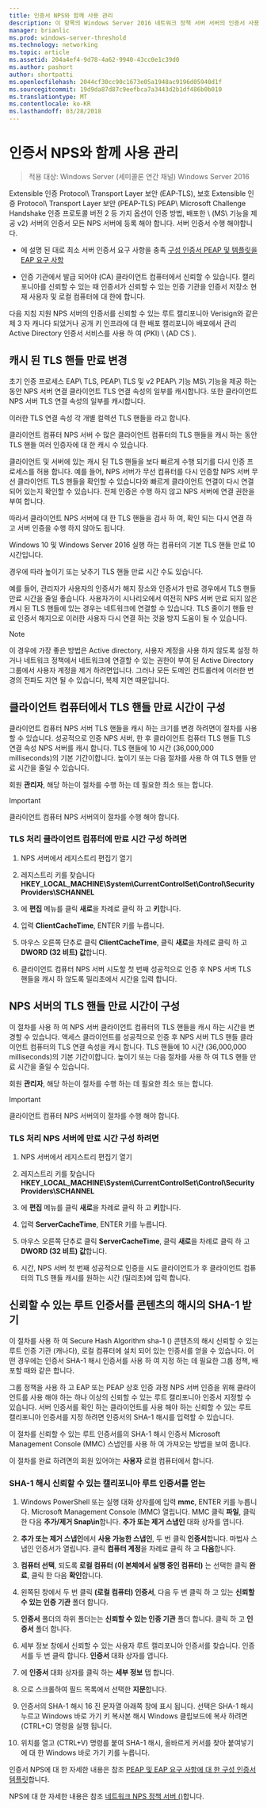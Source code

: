 ```yaml
---
title: 인증서 NPS와 함께 사용 관리
description: 이 항목의 Windows Server 2016 네트워크 정책 서버 서버의 인증서 사용에 대 한 정보를 제공 합니다.
manager: brianlic
ms.prod: windows-server-threshold
ms.technology: networking
ms.topic: article
ms.assetid: 204a4ef4-9d78-4a62-9940-43cc0e1c39d0
ms.author: pashort
author: shortpatti
ms.openlocfilehash: 2044cf30cc90c1673e05a1948ac9196d05940d1f
ms.sourcegitcommit: 19d9da87d87c9eefbca7a3443d2b1df486b0b010
ms.translationtype: MT
ms.contentlocale: ko-KR
ms.lasthandoff: 03/28/2018
---
```

# <a name="manage-certificates-used-with-nps"></a>인증서 NPS와 함께 사용 관리

>적용 대상: Windows Server (세미콜론 연간 채널) Windows Server 2016

Extensible 인증 Protocol\ Transport Layer 보안 \(EAP\-TLS\), 보호 Extensible 인증 Protocol\ Transport Layer 보안 \(PEAP\-TLS\) PEAP\ Microsoft Challenge Handshake 인증 프로토콜 버전 2 등 가지 옵션이 인증 방법, 배포한 \ (MS\ 기능을 제공 v2\) 서버의 인증서 모든 NPS 서버에 등록 해야 합니다. 서버 인증서 수행 해야합니다.

- 에 설명 된 대로 최소 서버 인증서 요구 사항을 충족 [구성 인증서 PEAP 및 템플릿을 EAP 요구 사항](nps-manage-cert-requirements.md)

- 인증 기관에서 발급 되어야 \(CA\) 클라이언트 컴퓨터에서 신뢰할 수 있습니다. 캘리포니아를 신뢰할 수 있는 때 인증서가 신뢰할 수 있는 인증 기관을 인증서 저장소 현재 사용자 및 로컬 컴퓨터에 대 한에 합니다.

다음 지침 지원 NPS 서버의 인증서를 신뢰할 수 있는 루트 캘리포니아 Verisign와 같은 제 3 자 캐나다 되었거나 공개 키 인프라에 대 한 배포 캘리포니아 배포에서 관리 Active Directory 인증서 서비스를 사용 하 여 \(PKI\) \ (AD CS \).

## <a name="change-the-cached-tls-handle-expiry"></a>캐시 된 TLS 핸들 만료 변경

초기 인증 프로세스 EAP\ TLS, PEAP\ TLS 및 v2 PEAP\ 기능 MS\ 기능을 제공 하는 동안 NPS 서버 연결 클라이언트 TLS 연결 속성의 일부를 캐시합니다. 또한 클라이언트 NPS 서버 TLS 연결 속성의 일부를 캐시합니다.

이러한 TLS 연결 속성 각 개별 컬렉션 TLS 핸들을 라고 합니다.

클라이언트 컴퓨터 NPS 서버 수 많은 클라이언트 컴퓨터의 TLS 핸들을 캐시 하는 동안 TLS 핸들 여러 인증자에 대 한 캐시 수 있습니다.

클라이언트 및 서버에 있는 캐시 된 TLS 핸들을 보다 빠르게 수행 되기를 다시 인증 프로세스를 허용 합니다. 예를 들어, NPS 서버가 무선 컴퓨터를 다시 인증할 NPS 서버 무선 클라이언트 TLS 핸들을 확인할 수 있습니다와 빠르게 클라이언트 연결이 다시 연결 되어 있는지 확인할 수 있습니다. 전체 인증은 수행 하지 않고 NPS 서버에 연결 권한을 부여 합니다.

따라서 클라이언트 NPS 서버에 대 한 TLS 핸들을 검사 하 여, 확인 되는 다시 연결 하 고 서버 인증을 수행 하지 않아도 됩니다.

Windows 10 및 Windows Server 2016 실행 하는 컴퓨터의 기본 TLS 핸들 만료 10 시간입니다.

경우에 따라 높이기 또는 낮추기 TLS 핸들 만료 시간 수도 있습니다.

예를 들어, 관리자가 사용자의 인증서가 해지 장소와 인증서가 만료 경우에서 TLS 핸들 만료 시간을 줄일 좋습니다. 사용자가이 시나리오에서 여전히 NPS 서버 만료 되지 않은 캐시 된 TLS 핸들에 있는 경우는 네트워크에 연결할 수 있습니다. TLS 줄이기 핸들 만료 인증서 해지으로 이러한 사용자 다시 연결 하는 것을 방지 도움이 될 수 있습니다.

>[!NOTE]
>이 경우에 가장 좋은 방법은 Active directory, 사용자 계정을 사용 하지 않도록 설정 하거나 네트워크 정책에서 네트워크에 연결할 수 있는 권한이 부여 된 Active Directory 그룹에서 사용자 계정을 제거 하려면입니다. 그러나 모든 도메인 컨트롤러에 이러한 변경의 전파도 지연 될 수 있습니다, 복제 지연 때문입니다. 

## <a name="configure-the-tls-handle-expiry-time-on-client-computers"></a>클라이언트 컴퓨터에서 TLS 핸들 만료 시간이 구성

클라이언트 컴퓨터 NPS 서버 TLS 핸들을 캐시 하는 크기를 변경 하려면이 절차를 사용할 수 있습니다. 성공적으로 인증 NPS 서버, 한 후 클라이언트 컴퓨터 TLS 핸들 TLS 연결 속성 NPS 서버를 캐시 합니다. TLS 핸들에 10 시간 \(36,000,000 milliseconds\)의 기본 기간이합니다. 높이기 또는 다음 절차를 사용 하 여 TLS 핸들 만료 시간을 줄일 수 있습니다.

회원 **관리자**, 해당 하는이 절차를 수행 하는 데 필요한 최소 또는 합니다.

>[!IMPORTANT]
>클라이언트 컴퓨터 NPS 서버의이 절차를 수행 해야 합니다.

### <a name="to-configure-the-tls-handle-expiry-time-on-client-computers"></a>TLS 처리 클라이언트 컴퓨터에 만료 시간 구성 하려면

1. NPS 서버에서 레지스트리 편집기 열기

2. 레지스트리 키를 찾습니다 **HKEY\_LOCAL\_MACHINE\System\CurrentControlSet\Control\SecurityProviders\SCHANNEL**

3. 에 **편집** 메뉴를 클릭 **새로**을 차례로 클릭 하 고 **키**합니다.

4. 입력 **ClientCacheTime**, ENTER 키를 누릅니다.

5. 마우스 오른쪽 단추로 클릭 **ClientCacheTime**, 클릭 **새로**을 차례로 클릭 하 고 **DWORD (32 비트) 값**합니다.

6. 클라이언트 컴퓨터 NPS 서버 시도할 첫 번째 성공적으로 인증 후 NPS 서버 TLS 핸들을 캐시 하 않도록 밀리초에서 시간을 입력 합니다.

## <a name="configure-the-tls-handle-expiry-time-on-nps-servers"></a>NPS 서버의 TLS 핸들 만료 시간이 구성

이 절차를 사용 하 여 NPS 서버 클라이언트 컴퓨터의 TLS 핸들을 캐시 하는 시간을 변경할 수 있습니다. 액세스 클라이언트를 성공적으로 인증 후 NPS 서버 TLS 핸들 클라이언트 컴퓨터의 TLS 연결 속성을 캐시 합니다. TLS 핸들에 10 시간 \(36,000,000 milliseconds\)의 기본 기간이합니다. 높이기 또는 다음 절차를 사용 하 여 TLS 핸들 만료 시간을 줄일 수 있습니다.

회원 **관리자**, 해당 하는이 절차를 수행 하는 데 필요한 최소 또는 합니다.

>[!IMPORTANT]
>클라이언트 컴퓨터 NPS 서버의이 절차를 수행 해야 합니다.

### <a name="to-configure-the-tls-handle-expiry-time-on-nps-servers"></a>TLS 처리 NPS 서버에 만료 시간 구성 하려면

1. NPS 서버에서 레지스트리 편집기 열기

2. 레지스트리 키를 찾습니다 **HKEY\_LOCAL\_MACHINE\System\CurrentControlSet\Control\SecurityProviders\SCHANNEL**

3. 에 **편집** 메뉴를 클릭 **새로**을 차례로 클릭 하 고 **키**합니다.

4. 입력 **ServerCacheTime**, ENTER 키를 누릅니다.

5. 마우스 오른쪽 단추로 클릭 **ServerCacheTime**, 클릭 **새로**을 차례로 클릭 하 고 **DWORD (32 비트) 값**합니다.

6. 시간, NPS 서버 첫 번째 성공적으로 인증을 시도 클라이언트가 후 클라이언트 컴퓨터의 TLS 핸들 캐시를 원하는 시간 (밀리초)에 입력 합니다.

## <a name="obtain-the-sha-1-hash-of-a-trusted-root-ca-certificate"></a>신뢰할 수 있는 루트 인증서를 콘텐츠의 해시의 SHA-1 받기

이 절차를 사용 하 여 Secure Hash Algorithm sha-1 () 콘텐츠의 해시 신뢰할 수 있는 루트 인증 기관 (캐나다), 로컬 컴퓨터에 설치 되어 있는 인증서를 얻을 수 있습니다. 어떤 경우에는 인증서 SHA-1 해시 인증서를 사용 하 여 지정 하는 데 필요한 그룹 정책, 배포할 때와 같은 합니다.

그룹 정책을 사용 하 고 EAP 또는 PEAP 상호 인증 과정 NPS 서버 인증을 위해 클라이언트를 사용 해야 하는 하나 이상의 신뢰할 수 있는 루트 캘리포니아 인증서 지정할 수 있습니다. 서버 인증서를 확인 하는 클라이언트를 사용 해야 하는 신뢰할 수 있는 루트 캘리포니아 인증서를 지정 하려면 인증서의 SHA-1 해시를 입력할 수 있습니다.

이 절차를 신뢰할 수 있는 루트 인증서를의 SHA-1 해시 인증서 Microsoft Management Console (MMC) 스냅인를 사용 하 여 가져오는 방법을 보여 줍니다. 

이 절차를 완료 하려면의 회원 있어야는 **사용자** 로컬 컴퓨터에서 합니다.

### <a name="to-obtain-the-sha-1-hash-of-a-trusted-root-ca-certificate"></a>SHA-1 해시 신뢰할 수 있는 캘리포니아 루트 인증서를 얻는

1. Windows PowerShell 또는 실행 대화 상자를에 입력 **mmc**, ENTER 키를 누릅니다. Microsoft Management Console \(MMC\) 열립니다. MMC 클릭 **파일**, 클릭 한 다음 **추가/제거 Snap\in**합니다. **추가 또는 제거 스냅인** 대화 상자를 엽니다.

2. **추가 또는 제거 스냅인**에서 **사용 가능한 스냅인**, 두 번 클릭 **인증서**합니다. 마법사 스냅인 인증서가 열립니다. 클릭 **컴퓨터 계정**을 차례로 클릭 하 고 **다음**합니다.

3. **컴퓨터 선택**, 되도록 **로컬 컴퓨터 (이 본체에서 실행 중인 컴퓨터)** 는 선택한 클릭 **완료**, 클릭 한 다음 **확인**합니다.

4. 왼쪽된 창에서 두 번 클릭 **(로컬 컴퓨터) 인증서**, 다음 두 번 클릭 하 고 있는 **신뢰할 수 있는 인증 기관** 폴더 합니다.

5. **인증서** 폴더의 하위 폴더는는 **신뢰할 수 있는 인증 기관** 폴더 합니다. 클릭 하 고 **인증서** 폴더 합니다.

6. 세부 정보 창에서 신뢰할 수 있는 사용자 루트 캘리포니아 인증서를 찾습니다. 인증서를 두 번 클릭 합니다. **인증서** 대화 상자를 엽니다.

7. 에 **인증서** 대화 상자를 클릭 하는 **세부 정보** 탭 합니다.

8. 으로 스크롤하여 필드 목록에서 선택한 **지문**합니다.

9. 인증서의 SHA-1 해시 16 진 문자열 아래쪽 창에 표시 됩니다. 선택은 SHA-1 해시 누르고 Windows 바로 가기 키 복사본 해시 Windows 클립보드에 복사 하려면 \(CTRL\+C\) 명령을 실행 됩니다.

10. 위치를 열고 \(CTRL\+V\) 명령를 붙여 SHA-1 해시, 올바르게 커서를 찾아 붙여넣기에 대 한 Windows 바로 가기 키를 누릅니다. 

인증서 NPS에 대 한 자세한 내용은 참조 [PEAP 및 EAP 요구 사항에 대 한 구성 인증서 템플릿](nps-manage-cert-requirements.md)합니다.

NPS에 대 한 자세한 내용은 참조 [네트워크 NPS 정책 서버 ()](nps-top.md)합니다.
